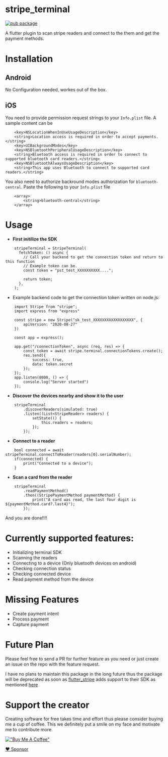 # stripe_terminal
[![pub package](https://img.shields.io/pub/v/stripe_terminal.svg)](https://pub.dartlang.org/packages/stripe_terminal)

A flutter plugin to scan stripe readers and connect to the them and get the payment methods.
# Installation

## Android
No Configuration needed, workes  out of the box.

## iOS
You need to provide permission request strings to your `Info.plist` file. A sample content can be

```
	<key>NSLocationWhenInUseUsageDescription</key>
	<string>Location access is required in order to accept payments.</string>
	<key>UIBackgroundModes</key>
	<key>NSBluetoothPeripheralUsageDescription</key>
	<string>Bluetooth access is required in order to connect to supported bluetooth card readers.</string>
	<key>NSBluetoothAlwaysUsageDescription</key>
	<string>This app uses Bluetooth to connect to supported card readers.</string>
```
You also need to authorize backround modes authorization for `bluetooth-central`. Paste the following to your `Info.plist` file
```
	<array>
		<string>bluetooth-central</string>
	</array>
```

# Usage

- **First initilize the SDK**
```
    stripeTerminal = StripeTerminal(
      fetchToken: () async {
        // Call your backend to get the connection token and return to this function
        // Example token can be.
        const token = "pst_test_XXXXXXXXXX...."; 

        return token;
      },
    );
```

- Example backend code to get the connection token written on node.js:
```
    import Stripe from "stripe";
    import express from "express"

    const stripe = new Stripe("sk_test_XXXXXXXXXXXXXXXXXX", {
        apiVersion: "2020-08-27"
    })

    const app = express();

    app.get("/connectionToken", async (req, res) => {
        const token = await stripe.terminal.connectionTokens.create();
        res.send({
            success: true,
            data: token.secret
        });
    });
    app.listen(8000, () => {
        console.log("Server started")
    });
```

- **Discover the devices nearby and show it to the user**
```
    stripeTerminal
        .discoverReaders(simulated: true)
        .listen((List<StripeReader> readers) {
            setState(() {
                this.readers = readers;
            });
        });
```

- **Connect to a reader**
```
    bool connected = await stripeTerminal.connectToReader(readers[0].serialNumber);
    if(connected) {
        print("Connected to a device");
    }
``` 

- **Scan a card from the reader**
```
    stripeTerminal
        .readPaymentMethod()
        .then((StripePaymentMethod paymentMethod) {
            print("A card was read, the last four digit is ${paymentMethod.card?.last4}");
        });
```

And you are done!!!!

# Currently supported features:
- Initializing terminal SDK
- Scanning the readers
- Connecting to a device (Only bluetooth devices on android)
- Checking connection status
- Checking connected device
- Read payment method from the device
# Missing Features
- Create payment intent
- Process payment
- Capture payment

# Future Plan
Please feel free to send a PR for further feature as you need or just create an issue on the repo with the feature request. 

I have no plans to maintain this package in the long future thus the package will be deprecated as soon as [flutter_stripe](https://pub.dev/packages/flutter_stripe) adds support to their SDK as mentioned [here](https://github.com/flutter-stripe/flutter_stripe/issues/39#issuecomment-1084191165) 

# Support the creator
Creating software for free takes time and effort thus please consider buying me a cup of coffee. This we definitely put a smile on my face and motivate me to contribute more.

[!["Buy Me A Coffee"](https://www.buymeacoffee.com/assets/img/custom_images/orange_img.png)](https://www.buymeacoffee.com/aawaz)

[:heart: Sponsor](https://github.com/sponsors/awazgyawali)